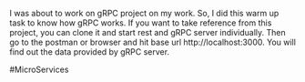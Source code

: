 I was about to work on gRPC project on my work. So, I did this warm up task to know how gRPC works.
If you want to take reference from this project, you can clone it and start rest and gRPC server individually.
Then go to the postman or browser and hit base url http://localhost:3000. You will find out the data provided by gRPC server.

#MicroServices

